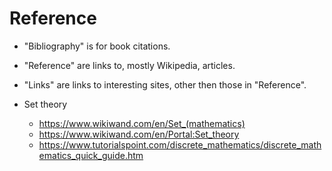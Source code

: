 # Reference

- "Bibliography" is for book citations.
- "Reference" are links to, mostly Wikipedia, articles.
- "Links" are links to interesting sites, other then those in "Reference".



- Set theory
  - https://www.wikiwand.com/en/Set_(mathematics)
  - https://www.wikiwand.com/en/Portal:Set_theory
  - https://www.tutorialspoint.com/discrete_mathematics/discrete_mathematics_quick_guide.htm

